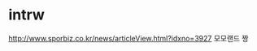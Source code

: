# intrw                                                             
http://www.sporbiz.co.kr/news/articleView.html?idxno=3927
 모모랜드 짱
